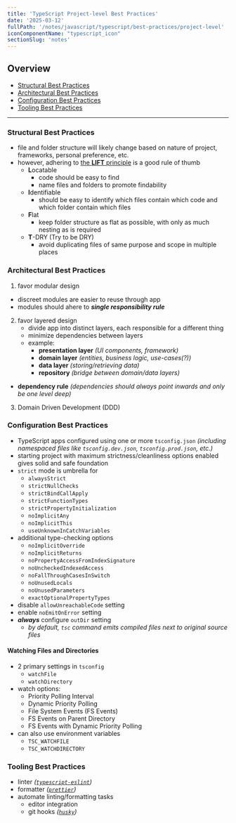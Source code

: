 ```yaml
---
title: 'TypeScript Project-level Best Practices'
date: '2025-03-12'
fullPath: '/notes/javascript/typescript/best-practices/project-level'
iconComponentName: "typescript_icon"
sectionSlug: 'notes'
---
```


## Overview

- [Structural Best Practices](#structural-best-practices)
- [Architectural Best Practices](#architectural-best-practices)
- [Configuration Best Practices](#configuration-best-practices)
- [Tooling Best Practices](#tooling-best-practices)

---

### Structural Best Practices

- file and folder structure will likely change based on nature of project, frameworks, personal preference, etc.
- however, adhering to [the **LIFT** principle](https://angular.io/guide/styleguide#lift) is a good rule of thumb
  - **L**ocatable
    - code should be easy to find
    - name files and folders to promote findability
  - **I**dentifiable
    - should be easy to identify which files contain which code and which folder contain which files
  - **F**lat
    - keep folder structure as flat as possible, with only as much nesting as is required
  - **T**-DRY (Try to be DRY)
    - avoid duplicating files of same purpose and scope in multiple places

### Architectural Best Practices

1. favor modular design
  - discreet modules are easier to reuse through app
  - modules should ahere to _**single responsibility rule**_
2. favor layered design
   - divide app into distinct layers, each responsible for a different thing
   - minimize dependencies between layers
   - example:
     - **presentation layer** _(UI components, framework)_
     - **domain layer** _(entities, business logic, use-cases\(?\))_
     - **data layer** _(storing/retrieving data)_
     - **repository** _(bridge between domain/data layers)_
  - **dependency rule** _(dependencies should always point inwards and only be one level deep)_
3. Domain Driven Development (DDD)

### Configuration Best Practices

- TypeScript apps configured using one or more `tsconfig.json` _(including namespaced files like `tsconfig.dev.json`, `tsconfig.prod.json`, etc.)_
- starting project with maximum strictness/cleanliness options enabled gives solid and safe foundation
- `strict` mode is umbrella for
  - `alwaysStrict`
  - `strictNullChecks`
  - `strictBindCallApply`
  - `strictFunctionTypes`
  - `strictPropertyInitialization`
  - `noImplicitAny`
  - `noImplicitThis`
  - `useUnknownInCatchVariables`
- additional type-checking options
  - `noImplicitOverride`
  - `noImplicitReturns`
  - `noPropertyAccessFromIndexSignature`
  - `noUncheckedIndexedAccess`
  - `noFallThroughCasesInSwitch`
  - `noUnusedLocals`
  - `noUnusedParameters`
  - `exactOptionalPropertyTypes`
- disable `allowUnreachableCode` setting
- enable `noEmitOnError` setting
- _**always**_ configure `outDir` setting
  - _by default, `tsc` command emits compiled files next to original source files_

#### Watching Files and Directories

- 2 primary settings in `tsconfig`
  - `watchFile`
  - `watchDirectory`
- watch options:
  - Priority Polling Interval
  - Dynamic Priority Polling
  - File System Events (FS Events)
  - FS Events on Parent Directory
  - FS Events with Dynamic Priority Polling
- can also use environment variables
  - `TSC_WATCHFILE`
  - `TSC_WATCHDIRECTORY`

### Tooling Best Practices

- linter _([`typescript-eslint`](https://typescript-eslint.io/))_
- formatter _([`prettier`](https://prettier.io/))_
- automate linting/formatting tasks
  - editor integration
  - git hooks _([`husky`](https://typicode.github.io/husky/))_
